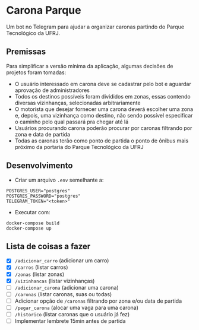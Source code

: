 # Carona Parque

Um bot no Telegram para ajudar a organizar caronas partindo do Parque Tecnológico da UFRJ.

## Premissas

Para simplificar a versão mínima da aplicação, algumas decisões de projetos foram tomadas:

- O usuário interessado em carona deve se cadastrar pelo bot e aguardar aprovação de administradores
- Todos os destinos possíveis foram divididos em zonas, essas contendo diversas vizinhanças, selecionadas arbitrariamente
- O motorista que desejar fornecer uma carona deverá escolher uma zona e, depois, uma vizinhança como destino, não sendo possível especificar o caminho pelo qual passará pra chegar até lá
- Usuários procurando carona poderão procurar por caronas filtrando por zona e data de partida
- Todas as caronas terão como ponto de partida o ponto de ônibus mais próximo da portaria do Parque Tecnológico da UFRJ

## Desenvolvimento

- Criar um arquivo `.env` semelhante a:

```
POSTGRES_USER="postgres"
POSTGRES_PASSWORD="postgres"
TELEGRAM_TOKEN="<token>"
```

- Executar com:

```
docker-compose build
docker-compose up
```

## Lista de coisas a fazer

- [x] `/adicionar_carro` (adicionar um carro)
- [x] `/carros` (listar carros)
- [x] `/zonas` (listar zonas)
- [x] `/vizinhancas` (listar vizinhanças)
- [ ] `/adicionar_carona` (adicionar uma carona)
- [ ] `/caronas` (listar caronas, suas ou todas)
- [ ] Adicionar opção de `/caronas` filtrando por zona e/ou data de partida
- [ ] `/pegar_carona` (alocar uma vaga para uma carona)
- [ ] `/historico` (listar caronas que o usuário já fez)
- [ ] Implementar lembrete 15min antes de partida
